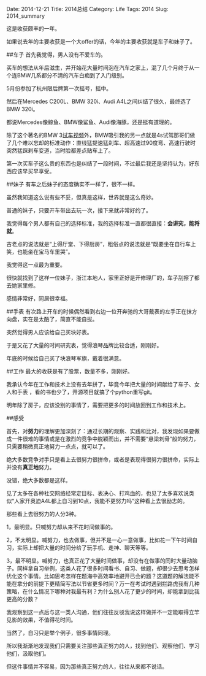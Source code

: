 Date: 2014-12-21
Title: 2014总结
Category: Life
Tags: 2014
Slug: 2014_summary

这是收获颇丰的一年。

如果说去年的主要收获是一个大offer的话，今年的主要收获就是车子和妹子了。

##车子
首先我觉得，男人没有不爱车的。

买车的想法从年后滋生，并开始花大量时间泡在汽车之家上，混了几个月终于从一个连BMW几系都分不清的汽车白痴到了入门级别。

5月份参加了杭州限后牌第一次摇号，摇中。

然后在Mercedes C200L、BMW 320i、Audi A4L之间纠结了很久，最终选了BMW 320i。

都说Mercedes像鲸鱼、BMW像鲨鱼、Audi像海豚，还是挺有道理的。

除了这个著名的BMW 3[试车视频](http://v.youku.com/v_show/id_XNzUwMzk5NjU2.html)外，BMW吸引我的另一点就是4s试驾那哥们做了几个难以忘却的标准动作：直线猛提速猛刹车、超高速过90度弯、高速行驶时突然猛踩刹车变道，当时脸都差点贴车上了。

第一次买车子这么贵的东西也是纠结了一段时间，不过最后我还是坚持认为，好东西应该早买早享受。


##妹子
有车之后妹子的态度确实不一样了，很不一样。

虽然我知道这么说有些不妥，但真是这样，世界就是这么奇妙。

普通的妹子，只要开车带出去玩一次，接下来就非常好约了。

我觉得每个男人都有自己的选择标准，我的选择标准一直都很直接：**会讲究，能将就**。

古老点的说法就是“上得厅堂、下得厨房”，粗俗点的说法就是“既要坐在自行车上笑，也能坐在宝马车里哭”。

我觉得这一点最为重要。

很快就找到了这样一位妹子，浙江本地人，家里正好是开修理厂的，车子刮擦了都去她家里修。

感情非常好，同居很幸福。

##手表
有次路上开车的时候偶然看到右边一位开奔驰的大哥戴表的左手正在抹方向盘，实在是太酷了，简直不能自拔。

突然觉得男人应该给自己买块好表。

于是又花了大量的时间研究表，觉得浪琴品牌比较合适，刚刚好。

年底的时候给自己买了块浪琴军旗，戴着很满意。

##工作
最大的收获是有了股票，数量不多，刚刚好。

我承认今年在工作和技术上没有去年拼了，毕竟今年把大量的时间献给了车子、女人和手表
，看的书也少了，开源项目就搞了个python重写git。

明年除了房子，应该没别的事情了，需要把更多的时间放回到工作和技术上。

##感受

首先，对**努力**的理解更加深刻了：通过长期的观察、实践和比对，我发现如果要做成一件很难的事情或是在激烈的竞争中脱颖而出，并不需要“悬梁刺骨”般的努力，只需要稍微真正地努力一点点，就可以了。

绝大多数竞争对手只是看上去很努力很拼命，或者是表现得很努力很拼命，实际上并没有**真正地**努力。

没错，绝大多数都是这样。

见了太多在各种社交网络经常定目标、表决心、打鸡血的，也见了太多喜欢说类似“人家开奥迪A4L都上自习到10点，我能不更努力吗”这种看上去很励志的。

那些看上去很努力的人分3种。

1，最明显。只喊努力却从来不花时间做事的。

2，不太明显。喊努力，也去做事，但并不是一心一意做事，比如花一下午时间自习，实际上却把大量的时间分给了玩手机、走神、聊天等等。

3，最不明显。喊努力，也真正花了大量时间做事，却没有在做事的同时大量动脑子。同样拿自习举例，这类人花了很多时间看书、自习、做题，却很少去思考怎样优化这个事情。比如思考怎样在题海中高效率地避开已会的题？这道题的解法能不能在拿分的前提下更精简写法以节省更多时间？万一在考试时遇到拦路虎我有几种策略，在什么情况下哪种对我最有利？为什么别人花了更少的时间，却能拿到比我更高的分数？

我观察到这一点后与这一类人沟通，他们往往反驳我说这样做并不一定能取得立竿见影的效果，不值得花时间。

当然了，自习只是举个例子，很多事情同理。

所以我渐渐地发现我们只需要关注那些真正努力的人，找到他们、观察他们、学习他们，汲取他们。

但这件事情并不容易，因为那些真正努力的人，往往从来都不说话。













